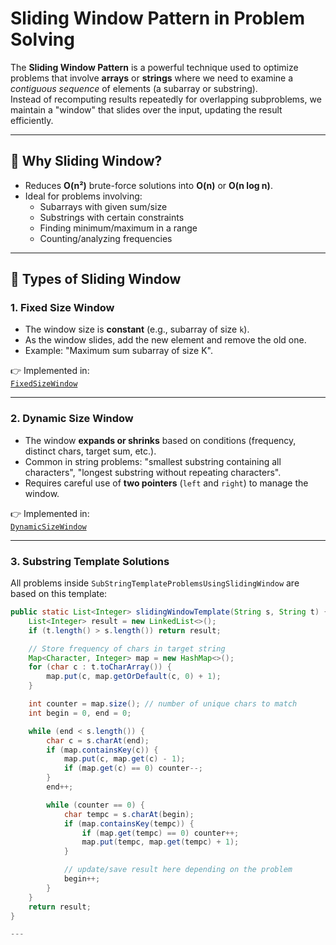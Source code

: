 # Sliding Window Pattern in Problem Solving

The **Sliding Window Pattern** is a powerful technique used to optimize problems that involve **arrays** or **strings** where we need to examine a *contiguous sequence* of elements (a subarray or substring).  
Instead of recomputing results repeatedly for overlapping subproblems, we maintain a "window" that slides over the input, updating the result efficiently.

---

## 🔑 Why Sliding Window?
- Reduces **O(n²)** brute-force solutions into **O(n)** or **O(n log n)**.
- Ideal for problems involving:
    - Subarrays with given sum/size
    - Substrings with certain constraints
    - Finding minimum/maximum in a range
    - Counting/analyzing frequencies

---

## 📌 Types of Sliding Window
### 1. Fixed Size Window
- The window size is **constant** (e.g., subarray of size `k`).
- As the window slides, add the new element and remove the old one.
- Example: "Maximum sum subarray of size K".

👉 Implemented in:  
[`FixedSizeWindow`](./FixedSizeWindow)

---

### 2. Dynamic Size Window
- The window **expands or shrinks** based on conditions (frequency, distinct chars, target sum, etc.).
- Common in string problems: "smallest substring containing all characters", "longest substring without repeating characters".
- Requires careful use of **two pointers** (`left` and `right`) to manage the window.

👉 Implemented in:  
[`DynamicSizeWindow`](./DynamicSizeWindow)

---

### 3. Substring Template Solutions
All problems inside `SubStringTemplateProblemsUsingSlidingWindow` are based on this template:

```java
public static List<Integer> slidingWindowTemplate(String s, String t) {
    List<Integer> result = new LinkedList<>();
    if (t.length() > s.length()) return result;

    // Store frequency of chars in target string
    Map<Character, Integer> map = new HashMap<>();
    for (char c : t.toCharArray()) {
        map.put(c, map.getOrDefault(c, 0) + 1);
    }

    int counter = map.size(); // number of unique chars to match
    int begin = 0, end = 0;

    while (end < s.length()) {
        char c = s.charAt(end);
        if (map.containsKey(c)) {
            map.put(c, map.get(c) - 1);
            if (map.get(c) == 0) counter--;
        }
        end++;

        while (counter == 0) {
            char tempc = s.charAt(begin);
            if (map.containsKey(tempc)) {
                if (map.get(tempc) == 0) counter++;
                map.put(tempc, map.get(tempc) + 1);
            }

            // update/save result here depending on the problem
            begin++;
        }
    }
    return result;
}

---
